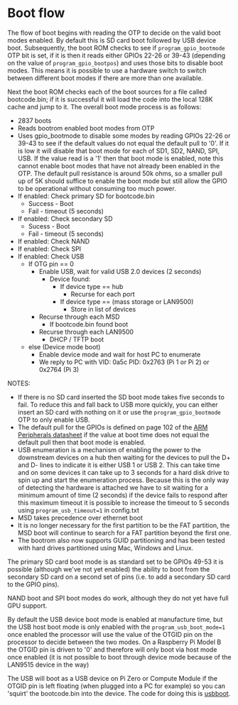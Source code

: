 # Boot flow

The flow of boot begins with reading the OTP to decide on the valid boot modes enabled. By default this is SD card boot followed by USB device boot. Subsequently, the boot ROM checks to see if `program_gpio_bootmode` OTP bit is set, if it is then it reads either GPIOs 22-26 or 39-43 (depending on the value of `program_gpio_bootpos`) and uses those bits to disable boot modes.  This means it is possible to use a hardware switch to switch between different boot modes if there are more than one available.

Next the boot ROM checks each of the boot sources for a file called bootcode.bin; if it is successful it will load the code into the local 128K cache and jump to it. The overall boot mode process is as follows:

* 2837 boots
* Reads bootrom enabled boot modes from OTP
* Uses gpio_bootmode to disable some modes by reading GPIOs 22-26 or 39-43 to see if the default values do not equal the default pull to '0'.  If it is low it will disable that boot mode for each of SD1, SD2, NAND, SPI, USB. If the value read is a '1' then that boot mode is enabled, note this cannot enable boot modes that have not already been enabled in the OTP. The default pull resistance is around 50k ohms, so a smaller pull up of 5K should suffice to enable the boot mode but still allow the GPIO to be operational without consuming too much power.
* If enabled: Check primary SD for bootcode.bin
  * Success - Boot
  * Fail - timeout (5 seconds)
* If enabled: Check secondary SD
  * Sucess - Boot
  * Fail - timeout (5 seconds)
* If enabled: Check NAND
* If enabled: Check SPI
* If enabled: Check USB
  * If OTG pin == 0 
    * Enable USB, wait for valid USB 2.0 devices (2 seconds)
      * Device found:
        * If device type == hub
          * Recurse for each port
        * If device type == (mass storage or LAN9500)
          * Store in list of devices
    * Recurse through each MSD
      * If bootcode.bin found boot
    * Recurse through each LAN9500
      * DHCP / TFTP boot
  * else (Device mode boot)
    * Enable device mode and wait for host PC to enumerate
    * We reply to PC with VID: 0a5c PID: 0x2763 (Pi 1 or Pi 2) or 0x2764 (Pi 3)

NOTES: 

* If there is no SD card inserted the SD boot mode takes five seconds to fail. To reduce this and fall back to USB more quickly, you can either insert an SD card with nothing on it or use the `program_gpio_bootmode` OTP to only enable USB.
* The default pull for the GPIOs is defined on page 102 of the [ARM Peripherals datasheet](https://www.raspberrypi.org/documentation/hardware/raspberrypi/bcm2835/BCM2835-ARM-Peripherals.pdf) if the value at boot time does not equal the default pull then that boot mode is enabled.
* USB enumeration is a mechanism of enabling the power to the downstream devices on a hub then waiting for the devices to pull the D+ and D- lines to indicate it is either USB 1 or USB 2. This can take time and on some devices it can take up to 3 seconds for a hard disk drive to spin up and start the enumeration process. Because this is the only way of detecting the hardware is attached we have to sit waiting for a minimum amount of time (2 seconds) if the device fails to respond after this maximum timeout it is possible to increase the timeout to 5 seconds using `program_usb_timeout=1` in config.txt
* MSD takes precedence over ethernet boot
* It is no longer necessary for the first partition to be the FAT partition, the MSD boot will continue to search for a FAT partition beyond the first one.
* The bootrom also now supports GUID partitioning and has been tested with hard drives partitioned using Mac, Windows and Linux.

The primary SD card boot mode is as standard set to be GPIOs 49-53 it is possible (although we've not yet enabled) the ability to boot from the secondary SD card on a second set of pins (i.e. to add a secondary SD card to the GPIO pins).

NAND boot and SPI boot modes do work, although they do not yet have full GPU support.

By default the USB device boot mode is enabled at manufacture time, but the USB host boot mode is only enabled with the `program_usb_boot_mode=1` once enabled the processor will use the value of the OTGID pin on the processor to decide between the two modes. On a Raspberry Pi Model B the OTGID pin is driven to '0' and therefore will only boot via host mode once enabled (it is not possible to boot through device mode because of the LAN9515 device in the way)

The USB will boot as a USB device on Pi Zero or Compute Module if the OTGID pin is left floating (when plugged into a PC for example) so you can 'squirt' the bootcode.bin into the device. The code for doing this is [usbboot](https://github.com/raspberrypi/tools/tree/master/usbboot).

